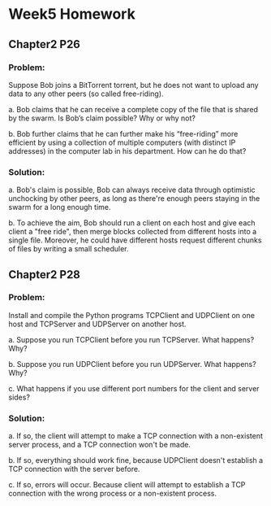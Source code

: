 # Week5 Homework

## Chapter2 P26

### Problem:

Suppose Bob joins a BitTorrent torrent, but he does not want to upload any data to any other peers (so called free-riding).

a. Bob claims that he can receive a complete copy of the file that is shared by the swarm. Is Bob’s   claim possible? Why or why not?

b. Bob further claims that he can further make his “free-riding” more efficient by using a collection of multiple computers (with distinct IP addresses) in the computer lab in his department. How can he do that?

### Solution:

a. Bob's claim is possible, Bob can always receive data through optimistic unchocking by other peers, as long as there're enough peers staying in the swarm for a long enough time.

b. To achieve the aim, Bob should run a client on each host and give each client a "free ride", then merge blocks collected from different hosts into a single file. Moreover, he could have different hosts request different chunks of files by writing a small scheduler.



## Chapter2 P28

### Problem:

Install and compile the Python programs TCPClient and UDPClient on one host and TCPServer and UDPServer on another host.

a. Suppose you run TCPClient before you run TCPServer. What happens? Why?

b. Suppose you run UDPClient before you run UDPServer. What happens? Why?

c. What happens if you use different port numbers for the client and server sides?

### Solution:

a. If so, the client will attempt to make a TCP connection with a non-existent server process, and a TCP connection won't be made.

b. If so, everything should work fine, because UDPClient doesn't establish a TCP connection with the server before.

c. If so, errors will occur. Because client will attempt to establish a TCP connection with the wrong process or a non-existent process.